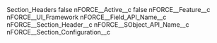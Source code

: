 <?xml version="1.0" encoding="UTF-8"?>
<CustomMetadata xmlns="http://soap.sforce.com/2006/04/metadata" xmlns:xsi="http://www.w3.org/2001/XMLSchema-instance" xmlns:xsd="http://www.w3.org/2001/XMLSchema">
    <label>Section_Headers</label>
    <protected>false</protected>
    <values>
        <field>nFORCE__Active__c</field>
        <value xsi:type="xsd:boolean">false</value>
    </values>
    <values>
        <field>nFORCE__Feature__c</field>
        <value xsi:type="xsd:string">nFORCE__UI_Framework</value>
    </values>
    <values>
        <field>nFORCE__Field_API_Name__c</field>
        <value xsi:type="xsd:string">nFORCE__Section_Header__c</value>
    </values>
    <values>
        <field>nFORCE__SObject_API_Name__c</field>
        <value xsi:type="xsd:string">nFORCE__Section_Configuration__c</value>
    </values>
</CustomMetadata>
